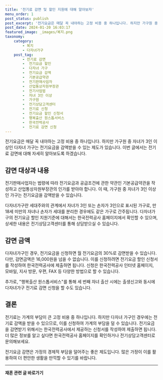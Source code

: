 ```yaml
---
title: '전기료 감면 및 할인 지원에 대해 알아보자'
menu_order: 1
post_status: publish
post_excerpt: '전기요금은 매달 꼭 내야하는 고정 비용 중 하나입니다. 하지만 가구원 중 자녀가 3인 이상인 다자녀 가구는 전기요금을 감액받을 수 있는 제도가 있습니다. 이번 글에서는 전기료 감면에 대해 자세히 알아보도록 하겠습니다.'
post_date: 2024-01-20 16:03:17
featured_image: _images/복지.png
taxonomy:
    category:
        - 복지
        - 다자녀가구
    post_tag:
        - 전기료 감면
        -  전기요금 할인
        -  다자녀 가구
        -  전기요금 감액
        -  기본공급약관
        -  전기판매사업자
        -  산업통상자원부장관
        -  전기사업법
        -  자녀 3인 이상
        -  가구원
        -  전기상담고객센터
        -  전기료 신청
        -  전기요금 할인 신청서
        -  행복출산 원스톱서비스
        -  한국전력공사
        -  전기료 감면 신청
---
```



전기요금은 매달 꼭 내야하는 고정 비용 중 하나입니다. 하지만 가구원 중 자녀가 3인 이상인 다자녀 가구는 전기요금을 감액받을 수 있는 제도가 있습니다. 이번 글에서는 전기료 감면에 대해 자세히 알아보도록 하겠습니다.

## 감면 대상과 내용

전기판매사업자는 법령에 따라 전기요금과 공급조건에 관한 약관인 기본공급약관을 작성하고 산업통상자원부장관의 인가를 받아야 합니다. 이 때, 가구원 중 자녀가 3인 이상인 가구는 전기요금을 감액받을 수 있습니다. 

다자녀가구란 세대주와의 관계에서 자녀가 3인 또는 손자가 3인으로 표시된 가구로, 만 18세 미만의 자녀나 손자가 세대를 분리한 경우에도 같은 가구로 간주됩니다. 다자녀가구의 전기요금 할인 지원기준에 대해서는 한국전력공사 홈페이지에서 확인할 수 있으며, 상세한 내용은 전기상담고객센터를 통해 상담받으실 수 있습니다.

## 감면 금액

다자녀가구인 경우, 전기요금을 신청하면 월 전기요금의 30%로 감면받을 수 있습니다. 다만, 감면금액은 16,000원을 넘을 수 없습니다. 이를 신청하려면 전기요금 할인 신청서를 작성하여 한국전력공사에 제출하면 됩니다. 신청은 한국전력공사 인터넷 홈페이지, 모바일, 지사 방문, 우편, FAX 등 다양한 방법으로 할 수 있습니다.

추가로, "행복출산 원스톱서비스"를 통해 세 번째 자녀 출산 시에는 출생신고와 동시에 다자녀가구 전기료 감면 신청을 할 수도 있습니다.

## 결론

전기료는 가계의 부담이 큰 고정 비용 중 하나입니다. 하지만 다자녀 가구인 경우에는 전기료 감액을 받을 수 있으므로, 이를 신청하여 가계의 부담을 덜 수 있습니다. 전기요금을 감면받기 위해서는 한국전력공사에서 제공하는 신청서를 작성하여 제출하면 됩니다.더 많은 정보를 알고 싶다면 한국전력공사 홈페이지를 확인하거나 전기상담고객센터로 문의해보세요. 

전기요금 감면은 가정의 경제적 부담을 덜어주는 좋은 제도입니다. 많은 가정이 이를 활용하여 더 편안한 생활을 만끽할 수 있기를 바랍니다.
<!-- wp:separator -->
<hr class="wp-block-separator has-alpha-channel-opacity"/>
<!-- /wp:separator -->

<!-- wp:group {"backgroundColor":"base","layout":{"type":"constrained"}} -->
<div class="wp-block-group has-base-background-color has-background"><!-- wp:paragraph {"align":"center","fontSize":"medium"} -->
<p class="has-text-align-center has-large-font-size"><strong>재혼 관련 글 바로가기</strong></p>
<!-- /wp:paragraph -->


<!-- wp:latest-posts
{"categories":[{"id":1427,"count":19,"description":"","link":"https://uknowlaw.com/category/%ec%9e%ac%ed%98%bc/","name":"재혼","slug":"재혼","taxonomy":"category","parent":0,"meta":[],"_links":{"self":[{"href":"https://uknowlaw.com/wp-json/wp/v2/categories/1427"}],"collection":[{"href":"https://uknowlaw.com/wp-json/wp/v2/categories"}],"about":[{"href":"https://uknowlaw.com/wp-json/wp/v2/taxonomies/category"}],"wp:post_type":[{"href":"https://uknowlaw.com/wp-json/wp/v2/posts?categories=1427"}],"curies":[{"name":"wp","href":"https://api.w.org/{rel}","templated":true}]}}],"postsToShow":100,"excerptLength":28,"postLayout":"grid","columns":2,"featuredImageAlign":"left","featuredImageSizeSlug":"large","fontSize":"small"} /--></div>
<!-- /wp:group -->